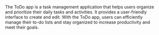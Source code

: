 The ToDo app is a task management application that helps users organize and prioritize their daily tasks and activities. It provides a user-friendly interface to create and edit. With the ToDo app, users can efficiently manage their to-do lists and stay organized to increase productivity and meet their goals.
 
